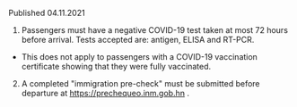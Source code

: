 Published 04.11.2021
1. Passengers must have a negative COVID-19 test taken at most 72 hours before arrival. Tests accepted are: antigen, ELISA and RT-PCR.
- This does not apply to passengers with a COVID-19 vaccination certificate showing that they were fully vaccinated.
2. A completed "immigration pre-check" must be submitted before departure at <a href="https://prechequeo.inm.gob.hn">https://prechequeo.inm.gob.hn</a> .